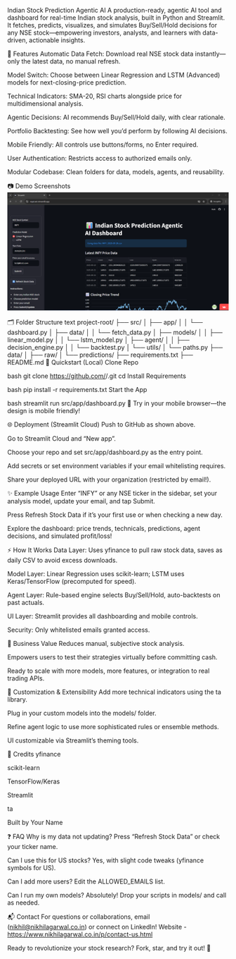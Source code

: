 Indian Stock Prediction Agentic AI
A production-ready, agentic AI tool and dashboard for real-time Indian stock analysis, built in Python and Streamlit.
It fetches, predicts, visualizes, and simulates Buy/Sell/Hold decisions for any NSE stock—empowering investors, analysts, and learners with data-driven, actionable insights.

🚀 Features
Automatic Data Fetch: Download real NSE stock data instantly—only the latest data, no manual refresh.

Model Switch: Choose between Linear Regression and LSTM (Advanced) models for next-closing-price prediction.

Technical Indicators: SMA-20, RSI charts alongside price for multidimensional analysis.

Agentic Decisions: AI recommends Buy/Sell/Hold daily, with clear rationale.

Portfolio Backtesting: See how well you’d perform by following AI decisions.

Mobile Friendly: All controls use buttons/forms, no Enter required.

User Authentication: Restricts access to authorized emails only.

Modular Codebase: Clean folders for data, models, agents, and reusability.

📷 Demo Screenshots
![alt text](image.png)

🗂️ Folder Structure
text
project-root/
├── src/
│   ├── app/
│   │   └── dashboard.py
│   ├── data/
│   │   └── fetch_data.py
│   ├── models/
│   │   ├── linear_model.py
│   │   └── lstm_model.py
│   ├── agent/
│   │   ├── decision_engine.py
│   │   └── backtest.py
│   └── utils/
│       └── paths.py
├── data/
│   ├── raw/
│   └── predictions/
├── requirements.txt
├── README.md
🏁 Quickstart (Local)
Clone Repo

bash
git clone https://github.com/<your-username>/<your-repo>.git
cd <your-repo>
Install Requirements

bash
pip install -r requirements.txt
Start the App

bash
streamlit run src/app/dashboard.py
🤳 Try in your mobile browser—the design is mobile friendly!

🌐 Deployment (Streamlit Cloud)
Push to GitHub as shown above.

Go to Streamlit Cloud and “New app”.

Choose your repo and set src/app/dashboard.py as the entry point.

Add secrets or set environment variables if your email whitelisting requires.

Share your deployed URL with your organization (restricted by email!).

✨ Example Usage
Enter “INFY” or any NSE ticker in the sidebar, set your analysis model, update your email, and tap Submit.

Press Refresh Stock Data if it’s your first use or when checking a new day.

Explore the dashboard: price trends, technicals, predictions, agent decisions, and simulated profit/loss!

⚡ How It Works
Data Layer: Uses yfinance to pull raw stock data, saves as daily CSV to avoid excess downloads.

Model Layer: Linear Regression uses scikit-learn; LSTM uses Keras/TensorFlow (precomputed for speed).

Agent Layer: Rule-based engine selects Buy/Sell/Hold, auto-backtests on past actuals.

UI Layer: Streamlit provides all dashboarding and mobile controls.

Security: Only whitelisted emails granted access.

🧠 Business Value
Reduces manual, subjective stock analysis.

Empowers users to test their strategies virtually before committing cash.

Ready to scale with more models, more features, or integration to real trading APIs.

📝 Customization & Extensibility
Add more technical indicators using the ta library.

Plug in your custom models into the models/ folder.

Refine agent logic to use more sophisticated rules or ensemble methods.

UI customizable via Streamlit’s theming tools.

🤝 Credits
yfinance

scikit-learn

TensorFlow/Keras

Streamlit

ta

Built by Your Name

❓ FAQ
Why is my data not updating?
Press “Refresh Stock Data” or check your ticker name.

Can I use this for US stocks?
Yes, with slight code tweaks (yfinance symbols for US).

Can I add more users?
Edit the ALLOWED_EMAILS list.

Can I run my own models?
Absolutely! Drop your scripts in models/ and call as needed.

📬 Contact
For questions or collaborations, email (nikhil@nikhilagarwal.co.in) or connect on LinkedIn!
Website - https://www.nikhilagarwal.co.in/p/contact-us.html

Ready to revolutionize your stock research? Fork, star, and try it out! 🚀

